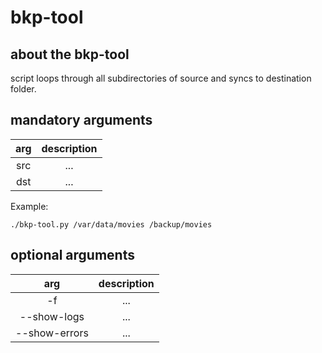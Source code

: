 # bkp-tool
## about the bkp-tool
script loops through all subdirectories of source and syncs to destination folder.

## mandatory arguments
| arg | description |
| :-: | :-: |
| src | ... |
| dst | ... |

Example:
```
./bkp-tool.py /var/data/movies /backup/movies
```

## optional arguments
| arg | description |
| :-: | :-: |
| -f | ... |
| --show-logs | ... |
| --show-errors | ... |